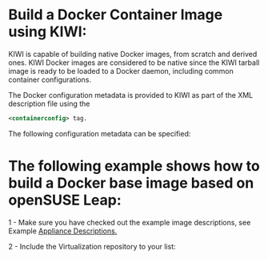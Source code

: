 # Build a Docker Container Image using KIWI:

KIWI is capable of building native Docker images, from scratch and derived ones. KIWI Docker images are considered to be native since the KIWI tarball image is ready to be loaded to a Docker daemon, including common container configurations.

The Docker configuration metadata is provided to KIWI as part of the XML description file using the
```xml
<containerconfig> tag.
```
The following configuration metadata can be specified:

# The following example shows how to build a Docker base image based on openSUSE Leap:

1   - Make sure you have checked out the example image descriptions, see Example [Appliance Descriptions.](https://suse.github.io/kiwi/installation.html#example-descriptions)

2   - Include the Virtualization repository to your list:

